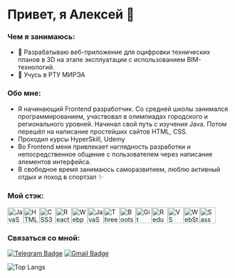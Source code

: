 Привет, я Алексей 👋
==========================================================================================================================================
 
### Чем я занимаюсь:
- 🔭 Разрабатываю веб-приложение для оцифровки технических планов в 3D на этапе эксплуатации с использованием BIM-технологий.
- 🌱 Учусь в РТУ МИРЭА

### Обо мне:
- Я начинающий Frontend разработчик. Со средней школы занимался программированием, участвовал в олимпиадах городского и регионального уровней. Начинал свой путь с изучения Java. Потом перешёл на написание простейших сайтов HTML, CSS.
- Проходил курсы HyperSkill, Udemy
- Во Frontend меня привлекает наглядность разработки и непосредственное общение с пользователем через написание элементов интерфейса.
- В свободное время занимаюсь саморазвитием, люблю активный отдых и поход в спортзал ✨

### Мой стэк:

<p align="left">
  <a href="https://developer.mozilla.org/en-US/docs/Web/JavaScript" target="_blank" rel="noreferrer"><img src="https://user-images.githubusercontent.com/25181517/117447155-6a868a00-af3d-11eb-9cfe-245df15c9f3f.png" width="36" height="36" alt="JavaScript" /></a><a href="https://developer.mozilla.org/en-US/docs/Glossary/HTML5" target="_blank" rel="noreferrer"><img src="https://raw.githubusercontent.com/danielcranney/readme-generator/main/public/icons/skills/html5-colored.svg" width="36" height="36" alt="HTML5" /></a><a href="https://www.w3.org/TR/CSS/#css" target="_blank" rel="noreferrer"><img src="https://raw.githubusercontent.com/danielcranney/readme-generator/main/public/icons/skills/css3-colored.svg" width="36" height="36" alt="CSS3" /></a><a href="https://reactjs.org/" target="_blank" rel="noreferrer"><img src="https://raw.githubusercontent.com/danielcranney/readme-generator/main/public/icons/skills/react-colored.svg" width="36" height="36" alt="React" /></a><a href="https://webpack.js.org/" target="_blank" rel="noreferrer"><img src="https://raw.githubusercontent.com/danielcranney/readme-generator/main/public/icons/skills/webpack-colored.svg" width="36" height="36" alt="Webpack" /></a><a href="https://www.typescriptlang.org/docs/" target="_blank" rel="noreferrer"><img src="https://user-images.githubusercontent.com/25181517/183890598-19a0ac2d-e88a-4005-a8df-1ee36782fde1.png" width="36" height="36" alt="JavaScript" /></a><a href="https://threejs.org/" target="_blank" rel="noreferrer"><img src="https://skillicons.dev/icons?i=threejs&theme=light" width="36" height="36" alt="Three.js" /></a><a href="https://getbootstrap.com/docs/5.3/getting-started/introduction/" target="_blank" rel="noreferrer"><img src="https://user-images.githubusercontent.com/25181517/183898054-b3d693d4-dafb-4808-a509-bab54cf5de34.png" width="36" height="36" alt="Bootstrap" /></a><a href="https://git-scm.com/" target="_blank" rel="noreferrer"><img src="https://user-images.githubusercontent.com/25181517/192108372-f71d70ac-7ae6-4c0d-8395-51d8870c2ef0.png" width="36" height="36" alt="Git" /></a><a href="https://redux.js.org/" target="_blank" rel="noreferrer"><img src="https://user-images.githubusercontent.com/25181517/187896150-cc1dcb12-d490-445c-8e4d-1275cd2388d6.png" width="36" height="36" alt="Redux" /></a><a href="https://code.visualstudio.com/" target="_blank" rel="noreferrer"><img src="https://user-images.githubusercontent.com/25181517/192108891-d86b6220-e232-423a-bf5f-90903e6887c3.png" width="36" height="36" alt="VS Code" /></a><a href="https://www.jetbrains.com/ru-ru/webstorm/" target="_blank" rel="noreferrer"><img src="https://user-images.githubusercontent.com/25181517/192108893-b1eed3c7-b2c4-4e1c-9e9f-c7e83637b33d.png" width="36" height="36" alt="WebStorm" /></a><a href="https://sass-lang.com/" target="_blank" rel="noreferrer"><img src="https://user-images.githubusercontent.com/25181517/192158956-48192682-23d5-4bfc-9dfb-6511ade346bc.png" width="36" height="36" alt="Sass" /></a>
</p>

### Связаться со мной:
[![Telegram Badge](https://img.shields.io/badge/-AlekseyBryukhachiov-blue?style=flat&logo=Telegram&logoColor=white)](https://t.me/drug_alesha) 
[![Gmail Badge](https://img.shields.io/badge/-Gmail-red?style=flat&logo=Gmail&logoColor=white)](mailto:alekseybryukhachyov2002@gmail.com)

![Top Langs](https://github-readme-stats.vercel.app/api/top-langs/?username=MRAlekseyBrukhachiov&layout=compact&title_color=0891b2&text_color=ffffff&icon_color=0891b2&bg_color=1c1917&hide_border=true)

<!--
**MRAlekseyBrukhachiov/MRAlekseyBrukhachiov** is a ✨ _special_ ✨ repository because its `README.md` (this file) appears on your GitHub profile.

Here are some ideas to get you started:

- 🔭 I’m currently working on ...
- 🌱 I’m currently learning ...
- 👯 I’m looking to collaborate on ...
- 🤔 I’m looking for help with ...
- 💬 Ask me about ...
- 📫 How to reach me: ...
- 😄 Pronouns: ...
- ⚡ Fun fact: ...
-->
